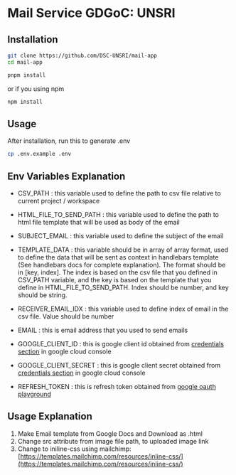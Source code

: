 # Mail Service GDGoC: UNSRI

## Installation

```bash
git clone https://github.com/DSC-UNSRI/mail-app
cd mail-app
```

```bash
pnpm install
```

or if you using npm

```bash
npm install
```

## Usage

After installation, run this to generate .env

```bash
cp .env.example .env
```

## Env Variables Explanation

- CSV_PATH : this variable used to define the path to csv file relative to current project / workspace

- HTML_FILE_TO_SEND_PATH : this variable used to define the path to html file template that will be used as body of the email

- SUBJECT_EMAIL : this variable used to define the subject of the email

- TEMPLATE_DATA : this variable should be in array of array format, used to define the data that will be sent as context in handlebars template (See handlebars docs for complete explanation). The format should be in [key, index]. The index is based on the csv file that you defined in CSV_PATH variable, and the key is based on the template that you define in HTML_FILE_TO_SEND_PATH. Index should be number, and key should be string.

- RECEIVER_EMAIL_IDX : this variable used to define index of email in the csv file. Value should be number

- EMAIL : this is email address that you used to send emails

- GOOGLE_CLIENT_ID : this is google client id obtained from [credentials section](https://console.cloud.google.com/apis/credentials) in google cloud console

- GOOGLE_CLIENT_SECRET : this is google client secret obtained from [credentials section](https://console.cloud.google.com/apis/credentials) in google cloud console

- REFRESH_TOKEN : this is refresh token obtained from [google oauth playground](https://developers.google.com/oauthplayground)


## Usage Explanation

1. Make Email template from Google Docs and Download as .html
2. Change src attribute from image file path, to uploaded image link
3. Change to iniline-css using mailchimp: [https://templates.mailchimp.com/resources/inline-css/](https://templates.mailchimp.com/resources/inline-css/)
